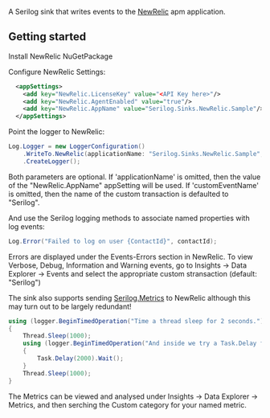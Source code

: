 
A Serilog sink that writes events to the [NewRelic](https://newrelic.com) apm application.

## Getting started

Install NewRelic NuGetPackage

Configure NewRelic Settings:

```xml
  <appSettings>
    <add key="NewRelic.LicenseKey" value="<API Key here>"/>
    <add key="NewRelic.AgentEnabled" value="true"/>
    <add key="NewRelic.AppName" value="Serilog.Sinks.NewRelic.Sample"/>
  </appSettings>
```

Point the logger to NewRelic:

```csharp
Log.Logger = new LoggerConfiguration()
    .WriteTo.NewRelic(applicationName: "Serilog.Sinks.NewRelic.Sample", customEventName: "LoggedEvents")
    .CreateLogger();
```

Both parameters are optional.
If 'applicationName' is omitted, then the value of the "NewRelic.AppName" appSetting will be used.
If 'customEventName' is omitted, then the name of the custom transaction is defaulted to "Serilog".

And use the Serilog logging methods to associate named properties with log events:

```csharp
Log.Error("Failed to log on user {ContactId}", contactId);
```

Errors are displayed under the Events-Errors section in NewRelic.
To view Verbose, Debug, Information and Warning events, go to Insights -> Data Explorer -> Events and select the appropriate custom stransaction (default: "Serilog")

The sink also supports sending [Serilog.Metrics](https://github.com/serilog-metrics/serilog-metrics) to NewRelic although this may turn out to be largely redundant!

```csharp
using (logger.BeginTimedOperation("Time a thread sleep for 2 seconds."))
{
    Thread.Sleep(1000);
    using (logger.BeginTimedOperation("And inside we try a Task.Delay for 2 seconds."))
    {
        Task.Delay(2000).Wait();
    }
    Thread.Sleep(1000);
}
```

The Metrics can be viewed and analysed under Insights -> Data Explorer -> Metrics, and then serching the Custom category for your named metric.